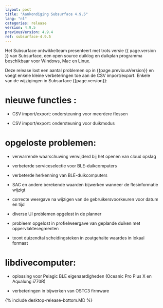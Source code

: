 ```yaml
---
layout: post
title: "Aankondiging Subsurface 4.9.5"
lang: "nl"
categories: release
version: 4.9.5
previousVersion: 4.9.4
ref: subsurface-4.9.5
---
```


Het Subsurface ontwikkelteam presenteert met trots versie {{ page.version }} van Subsurface, een open source duiklog en duikplan programma beschikbaar voor Windows, Mac en Linux.

Deze release lost een aantal problemen op in {{page.previousVersion}} en voegt enkele kleine verbeteringen toe aan de CSV import/export. Enkele van de wijzigingen in Subsurface {{page.version}}:

# nieuwe functies :

  - CSV import/export: ondersteuning voor meerdere flessen

  - CSV import/export: ondersteuning voor duikmodus

# opgeloste problemen:

  - verwarrende waarschuwing verwijderd bij het openen van cloud opslag

  - verbeterde serviceselectie voor BLE-duikcomputers

  - verbeterde herkenning van BLE-duikcomputers

  - SAC en andere berekende waarden bijwerken wanneer de flesinformatie wijzigt

  - correcte weergave na wijzigen van de gebruikersvoorkeuren voor datum en tijd

  - diverse UI problemen opgelost in de planner

  - probleem opgelost in profielweergave van geplande duiken met oppervlaktesegmenten
  
  - toont duizendtal scheidingsteken in zoutgehalte waardes in lokaal formaat

# libdivecomputer:

  - oplossing voor Pelagic BLE eigenaardigheden (Oceanic Pro Plus X en Aqualung i770R)

  - verbeteringen in bijwerken van OSTC3 firmware

{% include desktop-release-bottom.MD %}
